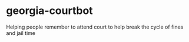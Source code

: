 # georgia-courtbot
Helping people remember to attend court to help break the cycle of fines and jail time
